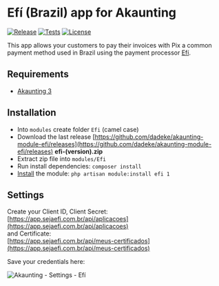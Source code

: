 # Efí (Brazil) app for Akaunting

[![Release](https://img.shields.io/github/v/release/dadeke/akaunting-module-efi?label=release)](https://github.com/dadeke/akaunting-module-efi/releases)
[![Tests](https://github.com/dadeke/akaunting-module-efi/actions/workflows/tests.yml/badge.svg)](https://github.com/dadeke/akaunting-module-efi/actions)
[![License](https://img.shields.io/github/license/dadeke/akaunting-module-efi?label=license)](LICENSE.txt)

This app allows your customers to pay their invoices with Pix a common payment method used in Brazil using the payment processor [Efí](https://sejaefi.com.br).

## Requirements

- [Akaunting 3](https://github.com/akaunting/akaunting/releases)

## Installation

- Into `modules` create folder `Efi` (camel case)
- Download the last release [https://github.com/dadeke/akaunting-module-efi/releases](https://github.com/dadeke/akaunting-module-efi/releases) **efi-(version).zip**
- Extract zip file into `modules/Efi`
- Run install dependencies: `composer install`
- [Install](https://developer.akaunting.com/documentation/modules/#67474166c92e) the module: `php artisan module:install efi 1`

## Settings

Create your Client ID, Client Secret:  
[https://app.sejaefi.com.br/api/aplicacoes](https://app.sejaefi.com.br/api/aplicacoes)  
and Certificate:  
[https://app.sejaefi.com.br/api/meus-certificados](https://app.sejaefi.com.br/api/meus-certificados)

Save your credentials here:

![Akaunting - Settings - Efí](https://github.com/dadeke/akaunting-module-efi/assets/6050573/e49c008e-cef8-4b8b-a08d-71afa81df551)
